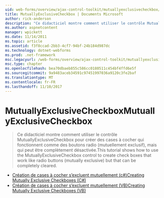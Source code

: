 ```yaml
---
uid: web-forms/overview/ajax-control-toolkit/mutuallyexclusivecheckbox/index
title: MutuallyExclusiveCheckbox | Documents Microsoft
author: rick-anderson
description: "Ce didacticiel montre comment utiliser le contrôle MutuallyExclusiveCheckbox pour créer des cases à cocher qui fonctionnent comme des boutons radio (mutuellement exclusif), mais qui peut être en cours..."
ms.author: aspnetcontent
manager: wpickett
ms.date: 11/14/2011
ms.topic: article
ms.assetid: f3f8ccad-2bb3-4cf7-94bf-24b184d987dc
ms.technology: dotnet-webforms
ms.prod: .net-framework
msc.legacyurl: /web-forms/overview/ajax-control-toolkit/mutuallyexclusivecheckbox
msc.type: chapter
ms.openlocfilehash: bea70dbaeb855c586cc0180511c454bf4ffd6e5f
ms.sourcegitcommit: 9a9483aceb34591c97451997036a9120c3fe2baf
ms.translationtype: MT
ms.contentlocale: fr-FR
ms.lasthandoff: 11/10/2017
---
```

<a name="mutuallyexclusivecheckbox"></a><span data-ttu-id="05ce4-103">MutuallyExclusiveCheckbox</span><span class="sxs-lookup"><span data-stu-id="05ce4-103">MutuallyExclusiveCheckbox</span></span>
====================
> <span data-ttu-id="05ce4-104">Ce didacticiel montre comment utiliser le contrôle MutuallyExclusiveCheckbox pour créer des cases à cocher qui fonctionnent comme des boutons radio (mutuellement exclusif), mais qui peut être complètement désactivée.</span><span class="sxs-lookup"><span data-stu-id="05ce4-104">This tutorial shows how to use the MutuallyExclusiveCheckbox control to create check boxes that work like radio buttons (mutually exclusive) but that can be completely cleared.</span></span>


- [<span data-ttu-id="05ce4-105">Création de cases à cocher s’excluent mutuellement (c#)</span><span class="sxs-lookup"><span data-stu-id="05ce4-105">Creating Mutually Exclusive Checkboxes (C#)</span></span>](creating-mutually-exclusive-checkboxes-cs.md)
- [<span data-ttu-id="05ce4-106">Création de cases à cocher s’excluent mutuellement (VB)</span><span class="sxs-lookup"><span data-stu-id="05ce4-106">Creating Mutually Exclusive Checkboxes (VB)</span></span>](creating-mutually-exclusive-checkboxes-vb.md)
